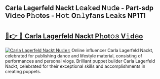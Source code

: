 ## Carla Lagerfeld Nackt L𝚎a𝚔ed N𝚞𝚍e - Part-sdp Vi𝚍𝚎o P𝚑𝚘tos - H𝚘𝚝 O𝚗𝚕yf𝚊ns L𝚎a𝚔s NP1TI

# <h2><a href="http://kf10s4.oniu.top/?m=Carla+Lagerfeld+Nackt">🔗👉 🔴 Carla Lagerfeld Nackt P𝚑ot𝚘𝚜 V𝚒d𝚎o</a></h2>

[![Carla Lagerfeld Nackt Nu𝚍e𝚜](https://i.imgur.com/0qMVB7G.gif)](http://kf10s4.oniu.top/?m=Carla+Lagerfeld+Nackt)
Online influencer Carla Lagerfeld Nackt, celebrated for publishing dance and lifestyle material, consisting of performances and personal vlogs. Brilliant puppet builder Carla Lagerfeld Nackt, celebrated for their exceptional skills and accomplishments in creating puppets.  
